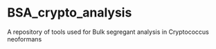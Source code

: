 # BSA_crypto_analysis
A repository of tools used for Bulk segregant analysis in Cryptococcus neoformans
